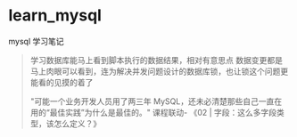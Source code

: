 # learn_mysql
mysql 学习笔记

> 学习数据库能马上看到脚本执行的数据结果，相对有意思点
> 数据变更都是马上肉眼可以看到，连为解决并发问题设计的数据库锁，也让锁这个问题更能看的见摸的着了
> 
> 
> "可能一个业务开发人员用了两三年 MySQL，还未必清楚那些自己一直在用的“最佳实践”为什么是最佳的。"
> 课程联动- 《02 | 字段：这么多字段类型，该怎么定义？》


